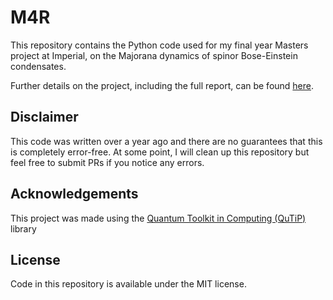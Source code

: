 # M4R

This repository contains the Python code used for my final year Masters project at Imperial, on the Majorana dynamics of spinor Bose-Einstein condensates.

Further details on the project, including the full report, can be found [here](https://azmathabibullah-com.vercel.app/projects/m4r).

## Disclaimer

This code was written over a year ago and there are no guarantees that this is completely error-free. At some point, I will clean up this repository but feel free to submit PRs if you notice any errors.

## Acknowledgements

This project was made using the [Quantum Toolkit in Computing (QuTiP)](https://qutip.org) library 

## License

Code in this repository is available under the MIT license. 
